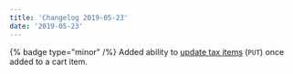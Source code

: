 ```yaml
---
title: 'Changelog 2019-05-23'
date: '2019-05-23'
---
```

{% badge type="minor" /%} Added ability to [update tax items](/docs/commerce-cloud/carts/tax-items/update-a-tax-item) (`PUT`) once added to a cart item.
